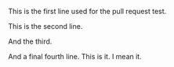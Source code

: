 This is the first line used for the pull request test.

This is the second line.

And the third.

And a final fourth line. This is it.  I mean it.
